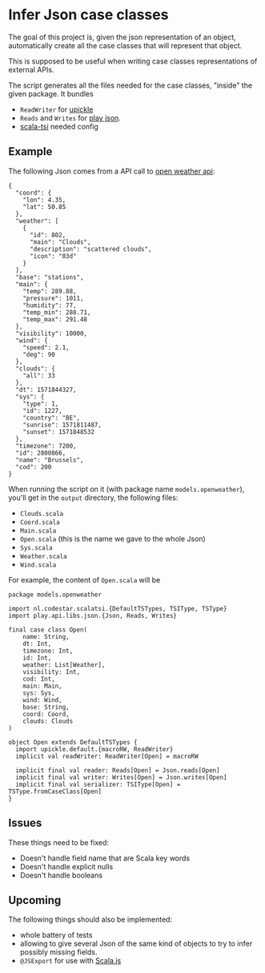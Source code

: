 # Infer Json case classes

The goal of this project is, given the json representation of an object, automatically create all the case classes that will represent that object.

This is supposed to be useful when writing case classes representations of external APIs.

The script generates all the files needed for the case classes, "inside" the given package. It bundles
- `ReadWriter` for [upickle](http://www.lihaoyi.com/upickle/)
- `Reads` and `Writes` for [play json](https://github.com/playframework/play-json).
- [scala-tsi](https://github.com/code-star/scala-tsi) needed config

## Example

The following Json comes from a API call to [open weather api](https://openweathermap.org/):
```
{
  "coord": {
    "lon": 4.35,
    "lat": 50.85
  },
  "weather": [
    {
      "id": 802,
      "main": "Clouds",
      "description": "scattered clouds",
      "icon": "03d"
    }
  ],
  "base": "stations",
  "main": {
    "temp": 289.88,
    "pressure": 1011,
    "humidity": 77,
    "temp_min": 288.71,
    "temp_max": 291.48
  },
  "visibility": 10000,
  "wind": {
    "speed": 2.1,
    "deg": 90
  },
  "clouds": {
    "all": 33
  },
  "dt": 1571844327,
  "sys": {
    "type": 1,
    "id": 1227,
    "country": "BE",
    "sunrise": 1571811487,
    "sunset": 1571848532
  },
  "timezone": 7200,
  "id": 2800866,
  "name": "Brussels",
  "cod": 200
}
```

When running the script on it (with package name `models.openweather`), you'll get in the `output` directory, the following files:
- `Clouds.scala`
- `Coord.scala`
- `Main.scala`
- `Open.scala` (this is the name we gave to the whole Json)
- `Sys.scala`
- `Weather.scala`
- `Wind.scala`

For example, the content of `Open.scala` will be
```
package models.openweather

import nl.codestar.scalatsi.{DefaultTSTypes, TSIType, TSType}
import play.api.libs.json.{Json, Reads, Writes}

final case class Open(
	name: String,
	dt: Int,
	timezone: Int,
	id: Int,
	weather: List[Weather],
	visibility: Int,
	cod: Int,
	main: Main,
	sys: Sys,
	wind: Wind,
	base: String,
	coord: Coord,
	clouds: Clouds
)

object Open extends DefaultTSTypes {
  import upickle.default.{macroRW, ReadWriter}
  implicit val readWriter: ReadWriter[Open] = macroRW

  implicit final val reader: Reads[Open] = Json.reads[Open]
  implicit final val writer: Writes[Open] = Json.writes[Open]
  implicit final val serializer: TSIType[Open] = TSType.fromCaseClass[Open]
}
```

## Issues

These things need to be fixed:
- Doesn't handle field name that are Scala key words
- Doesn't handle explicit nulls
- Doesn't handle booleans

## Upcoming

The following things should also be implemented:
- whole battery of tests
- allowing to give several Json of the same kind of objects to try to infer possibly missing fields.
- `@JSExport` for use with [Scala.js](https://www.scala-js.org/)
